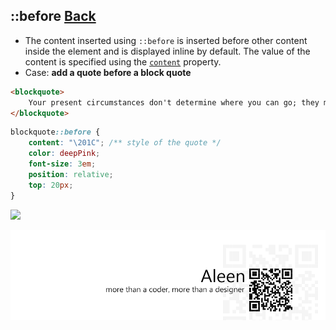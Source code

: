 ## ::before [**Back**](./../pseudoClass.md)

- The content inserted using `::before` is inserted before other content inside the element and is displayed inline by default. The value of the content is specified using the [`content`]() property.
- Case: **add a quote before a block quote**

```html
<blockquote>
    Your present circumstances don't determine where you can go; they merely determine where you start.—Nido Qubein
</blockquote>
```

```css
blockquote::before {
    content: "\201C"; /** style of the quote */
    color: deepPink;
    font-size: 3em;
    position: relative;
    top: 20px;
}
```

<img src="./inspecting-after.png">

<a href="http://aleen42.github.io/" target="_blank" ><img src="./../../../pic/tail.gif"></a>